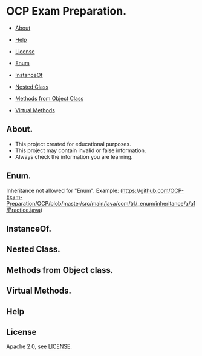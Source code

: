 # OCP Exam Preparation.

* [About](#about)
* [Help](#help)
* [License](#license)


* [Enum](#enum)
* [InstanceOf](#instanceof)
* [Nested Class](#nested-class)
* [Methods from Object Class](#methods-from-object-class)
* [Virtual Methods](#virtual-methods)

## About.
- This project created for educational purposes.
- This project may contain invalid or false information.
- Always check the information you are learning.

## Enum.
Inheritance not allowed for "Enum".
Example: (https://github.com/OCP-Exam-Preparation/OCP/blob/master/src/main/java/com/trl/_enum/inheritance/a/a1/Practice.java)
## InstanceOf.
## Nested Class.
## Methods from Object class.
## Virtual Methods.

## Help

## License

Apache 2.0, see [LICENSE](LICENSE).

